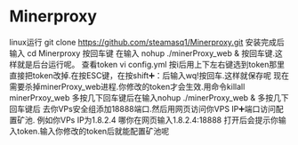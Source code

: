 # Minerproxy
linux运行
git clone https://github.com/steamasq1/Minerproxy.git
安装完成后输入 cd Minerproxy 按回车键
在输入 nohup ./minerProxy_web & 按回车键.这样就是后台运行呢。
查看token vi config.yml 按i后用上下左右键选到token那里直接把token改掉.在按ESC键，在按shift➕：后输入wq!按回车.这样就保存呢
现在需要杀掉minerProxy_web进程.你修改的token才会生效.用命令killall minerPrxoy_web 多按几下回车键后在输入nohup ./minerProxy_web & 多按几下回车键后
去你VPs安全组添加18888端口.然后用网页访问你VPS IP➕端口访问配置矿池.
例如你VPs IP为1.8.2.4 哪你在网页输入1.8.2.4:18888
打开后会提示你输入token.输入你修改的token后就能配置矿池呢

